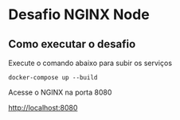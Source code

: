 # Desafio NGINX Node

## Como executar o desafio

Execute o comando abaixo para subir os serviços
```
docker-compose up --build
```

Acesse o NGINX na porta 8080

[http://localhost:8080](http://localhost:8080)